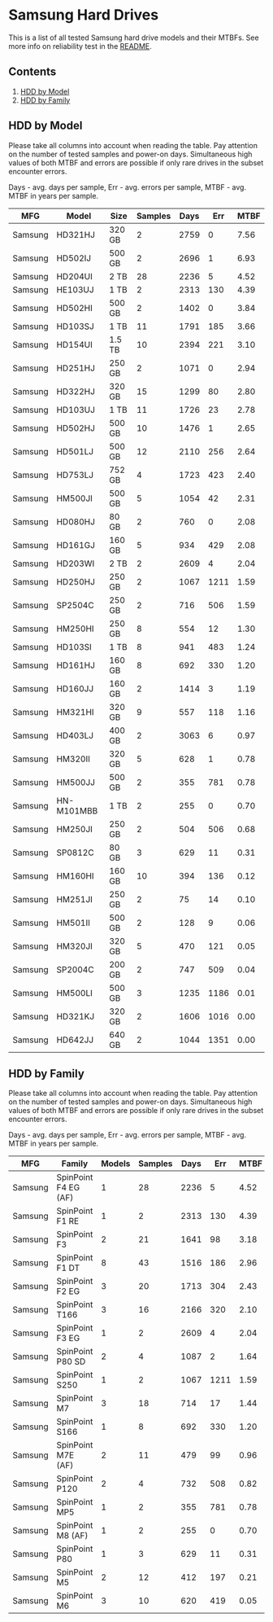Samsung Hard Drives
===================

This is a list of all tested Samsung hard drive models and their MTBFs. See more
info on reliability test in the [README](https://github.com/bsdhw/SMART).

Contents
--------

1. [ HDD by Model  ](#hdd-by-model)
2. [ HDD by Family ](#hdd-by-family)

HDD by Model
------------

Please take all columns into account when reading the table. Pay attention on the
number of tested samples and power-on days. Simultaneous high values of both MTBF
and errors are possible if only rare drives in the subset encounter errors.

Days - avg. days per sample,
Err  - avg. errors per sample,
MTBF - avg. MTBF in years per sample.

| MFG       | Model              | Size   | Samples | Days  | Err   | MTBF |
|-----------|--------------------|--------|---------|-------|-------|------|
| Samsung   | HD321HJ            | 320 GB | 2       | 2759  | 0     | 7.56   |
| Samsung   | HD502IJ            | 500 GB | 2       | 2696  | 1     | 6.93   |
| Samsung   | HD204UI            | 2 TB   | 28      | 2236  | 5     | 4.52   |
| Samsung   | HE103UJ            | 1 TB   | 2       | 2313  | 130   | 4.39   |
| Samsung   | HD502HI            | 500 GB | 2       | 1402  | 0     | 3.84   |
| Samsung   | HD103SJ            | 1 TB   | 11      | 1791  | 185   | 3.66   |
| Samsung   | HD154UI            | 1.5 TB | 10      | 2394  | 221   | 3.10   |
| Samsung   | HD251HJ            | 250 GB | 2       | 1071  | 0     | 2.94   |
| Samsung   | HD322HJ            | 320 GB | 15      | 1299  | 80    | 2.80   |
| Samsung   | HD103UJ            | 1 TB   | 11      | 1726  | 23    | 2.78   |
| Samsung   | HD502HJ            | 500 GB | 10      | 1476  | 1     | 2.65   |
| Samsung   | HD501LJ            | 500 GB | 12      | 2110  | 256   | 2.64   |
| Samsung   | HD753LJ            | 752 GB | 4       | 1723  | 423   | 2.40   |
| Samsung   | HM500JI            | 500 GB | 5       | 1054  | 42    | 2.31   |
| Samsung   | HD080HJ            | 80 GB  | 2       | 760   | 0     | 2.08   |
| Samsung   | HD161GJ            | 160 GB | 5       | 934   | 429   | 2.08   |
| Samsung   | HD203WI            | 2 TB   | 2       | 2609  | 4     | 2.04   |
| Samsung   | HD250HJ            | 250 GB | 2       | 1067  | 1211  | 1.59   |
| Samsung   | SP2504C            | 250 GB | 2       | 716   | 506   | 1.59   |
| Samsung   | HM250HI            | 250 GB | 8       | 554   | 12    | 1.30   |
| Samsung   | HD103SI            | 1 TB   | 8       | 941   | 483   | 1.24   |
| Samsung   | HD161HJ            | 160 GB | 8       | 692   | 330   | 1.20   |
| Samsung   | HD160JJ            | 160 GB | 2       | 1414  | 3     | 1.19   |
| Samsung   | HM321HI            | 320 GB | 9       | 557   | 118   | 1.16   |
| Samsung   | HD403LJ            | 400 GB | 2       | 3063  | 6     | 0.97   |
| Samsung   | HM320II            | 320 GB | 5       | 628   | 1     | 0.78   |
| Samsung   | HM500JJ            | 500 GB | 2       | 355   | 781   | 0.78   |
| Samsung   | HN-M101MBB         | 1 TB   | 2       | 255   | 0     | 0.70   |
| Samsung   | HM250JI            | 250 GB | 2       | 504   | 506   | 0.68   |
| Samsung   | SP0812C            | 80 GB  | 3       | 629   | 11    | 0.31   |
| Samsung   | HM160HI            | 160 GB | 10      | 394   | 136   | 0.12   |
| Samsung   | HM251JI            | 250 GB | 2       | 75    | 14    | 0.10   |
| Samsung   | HM501II            | 500 GB | 2       | 128   | 9     | 0.06   |
| Samsung   | HM320JI            | 320 GB | 5       | 470   | 121   | 0.05   |
| Samsung   | SP2004C            | 200 GB | 2       | 747   | 509   | 0.04   |
| Samsung   | HM500LI            | 500 GB | 3       | 1235  | 1186  | 0.01   |
| Samsung   | HD321KJ            | 320 GB | 2       | 1606  | 1016  | 0.00   |
| Samsung   | HD642JJ            | 640 GB | 2       | 1044  | 1351  | 0.00   |

HDD by Family
-------------

Please take all columns into account when reading the table. Pay attention on the
number of tested samples and power-on days. Simultaneous high values of both MTBF
and errors are possible if only rare drives in the subset encounter errors.

Days - avg. days per sample,
Err  - avg. errors per sample,
MTBF - avg. MTBF in years per sample.

| MFG       | Family                 | Models | Samples | Days  | Err   | MTBF |
|-----------|------------------------|--------|---------|-------|-------|------|
| Samsung   | SpinPoint F4 EG (AF)   | 1      | 28      | 2236  | 5     | 4.52   |
| Samsung   | SpinPoint F1 RE        | 1      | 2       | 2313  | 130   | 4.39   |
| Samsung   | SpinPoint F3           | 2      | 21      | 1641  | 98    | 3.18   |
| Samsung   | SpinPoint F1 DT        | 8      | 43      | 1516  | 186   | 2.96   |
| Samsung   | SpinPoint F2 EG        | 3      | 20      | 1713  | 304   | 2.43   |
| Samsung   | SpinPoint T166         | 3      | 16      | 2166  | 320   | 2.10   |
| Samsung   | SpinPoint F3 EG        | 1      | 2       | 2609  | 4     | 2.04   |
| Samsung   | SpinPoint P80 SD       | 2      | 4       | 1087  | 2     | 1.64   |
| Samsung   | SpinPoint S250         | 1      | 2       | 1067  | 1211  | 1.59   |
| Samsung   | SpinPoint M7           | 3      | 18      | 714   | 17    | 1.44   |
| Samsung   | SpinPoint S166         | 1      | 8       | 692   | 330   | 1.20   |
| Samsung   | SpinPoint M7E (AF)     | 2      | 11      | 479   | 99    | 0.96   |
| Samsung   | SpinPoint P120         | 2      | 4       | 732   | 508   | 0.82   |
| Samsung   | SpinPoint MP5          | 1      | 2       | 355   | 781   | 0.78   |
| Samsung   | SpinPoint M8 (AF)      | 1      | 2       | 255   | 0     | 0.70   |
| Samsung   | SpinPoint P80          | 1      | 3       | 629   | 11    | 0.31   |
| Samsung   | SpinPoint M5           | 2      | 12      | 412   | 197   | 0.21   |
| Samsung   | SpinPoint M6           | 3      | 10      | 620   | 419   | 0.05   |
